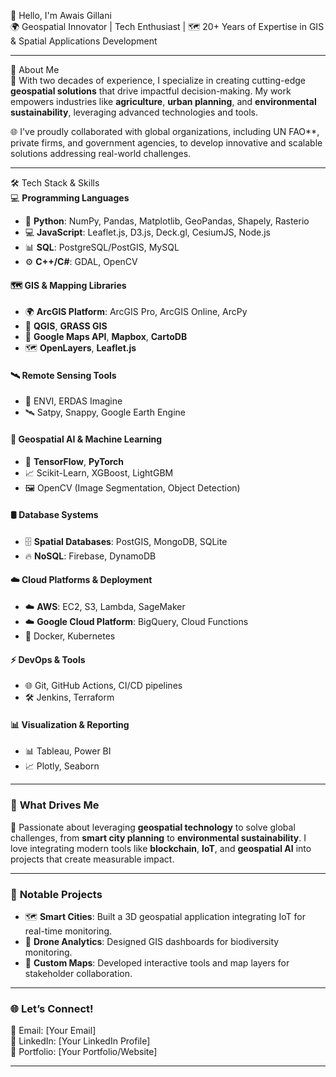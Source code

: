 
👋 Hello, I'm Awais Gillani  
🌍 Geospatial Innovator | Tech Enthusiast | 🗺️ 20+ Years of Expertise in GIS & Spatial Applications Development  

---

🌟 About Me  
📌 With two decades of experience, I specialize in creating cutting-edge **geospatial solutions** that drive impactful decision-making. My work empowers industries like **agriculture**, **urban planning**, and **environmental sustainability**, leveraging advanced technologies and tools.  

🌐 I've proudly collaborated with global organizations, including UN FAO**, private firms, and government agencies, to develop innovative and scalable solutions addressing real-world challenges.  

---

🛠️ Tech Stack & Skills  
💻 **Programming Languages**  
- 🐍 **Python**: NumPy, Pandas, Matplotlib, GeoPandas, Shapely, Rasterio  
- 💻 **JavaScript**: Leaflet.js, D3.js, Deck.gl, CesiumJS, Node.js  
- 📊 **SQL**: PostgreSQL/PostGIS, MySQL  
- ⚙️ **C++/C#**: GDAL, OpenCV  

#### 🗺️ **GIS & Mapping Libraries**  
- 🌍 **ArcGIS Platform**: ArcGIS Pro, ArcGIS Online, ArcPy  
- 🧭 **QGIS**, **GRASS GIS**  
- 📍 **Google Maps API**, **Mapbox**, **CartoDB**  
- 🗺️ **OpenLayers**, **Leaflet.js**  

#### 🛰️ **Remote Sensing Tools**  
- 🌌 ENVI, ERDAS Imagine  
- 🛰️ Satpy, Snappy, Google Earth Engine  

#### 🤖 **Geospatial AI & Machine Learning**  
- 🧠 **TensorFlow**, **PyTorch**  
- 📈 Scikit-Learn, XGBoost, LightGBM  
- 🖼️ OpenCV (Image Segmentation, Object Detection)  

#### 🛢️ **Database Systems**  
- 🗄️ **Spatial Databases**: PostGIS, MongoDB, SQLite  
- 🔥 **NoSQL**: Firebase, DynamoDB  

#### ☁️ **Cloud Platforms & Deployment**  
- ☁️ **AWS**: EC2, S3, Lambda, SageMaker  
- ☁️ **Google Cloud Platform**: BigQuery, Cloud Functions  
- 🐳 Docker, Kubernetes  

#### ⚡ **DevOps & Tools**  
- 🌐 Git, GitHub Actions, CI/CD pipelines  
- 🛠️ Jenkins, Terraform  

#### 📊 **Visualization & Reporting**  
- 📊 Tableau, Power BI  
- 📈 Plotly, Seaborn  

---

### 🚀 **What Drives Me**  
🌱 Passionate about leveraging **geospatial technology** to solve global challenges, from **smart city planning** to **environmental sustainability**. I love integrating modern tools like **blockchain**, **IoT**, and **geospatial AI** into projects that create measurable impact.  

---

### 📂 **Notable Projects**  
- 🗺️ **Smart Cities**: Built a 3D geospatial application integrating IoT for real-time monitoring.  
- 🦅 **Drone Analytics**: Designed GIS dashboards for biodiversity monitoring.  
- 📌 **Custom Maps**: Developed interactive tools and map layers for stakeholder collaboration.  

---

### 🌐 **Let’s Connect!**  
📩 Email: [Your Email]  
🔗 LinkedIn: [Your LinkedIn Profile]  
💼 Portfolio: [Your Portfolio/Website]  

---

